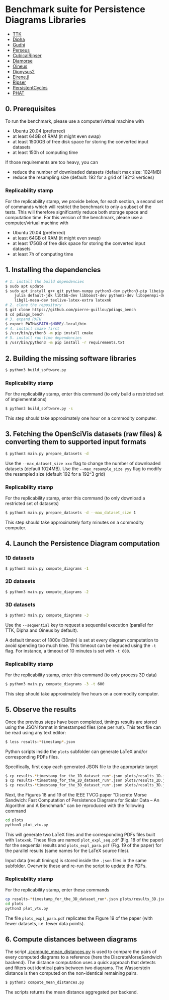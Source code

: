 Benchmark suite for Persistence Diagrams Libraries
==================================================


* [TTK](https://topology-tool-kit.github.io)
* [Dipha](https://github.com/DIPHA/dipha)
* [Gudhi](https://gudhi.inria.fr/)
* [Perseus](https://people.maths.ox.ac.uk/nanda/perseus/index.html)
* [CubicalRipser](https://github.com/CubicalRipser/CubicalRipser_3dim)
* [Diamorse](https://github.com/AppliedMathematicsANU/diamorse)
* [Oineus](https://github.com/grey-narn/oineus)
* [Dionysus2](https://mrzv.org/software/dionysus2)
* [Eirene.jl](https://github.com/Eetion/Eirene.jl)
* [Ripser](https://github.com/Ripser/ripser)
* [PersistentCycles](https://github.com/IuricichF/PersistenceCycles)
* [PHAT](https://bitbucket.org/phat-code/phat)

## 0. Prerequisites

To run the benchmark, please use a computer/virtual machine with
* Ubuntu 20.04 (preferred)
* at least 64GB of RAM (it might even swap)
* at least 1500GB of free disk space for storing the converted input datasets
* at least 150h of computing time

If those requirements are too heavy, you can
* reduce the number of downloaded datasets (default max size: 1024MB)
* reduce the resampling size (default: 192 for a grid of 192^3 vertices)

### Replicability stamp
For the replicability stamp, we provide below, for each section, a second set of commands which will restrict the benchmark to only a subset of the tests. This will therefore significantly reduce both storage space and computation time. For this version of the benchmark, please use a computer/virtual machine with
* Ubuntu 20.04 (preferred)
* at least 64GB of RAM (it might even swap)
* at least 175GB of free disk space for storing the converted input datasets
* at least 7h of computing time

## 1. Installing the dependencies

```sh
# 1. install the build dependencies
$ sudo apt update
$ sudo apt install g++ git python-numpy python3-dev python3-pip libeigen3-dev \
    julia default-jdk libtbb-dev libboost-dev python2-dev libopenmpi-dev \
    libgl1-mesa-dev texlive-latex-extra latexmk
# 2. clone the repository
$ git clone https://github.com/pierre-guillou/pdiags_bench
$ cd pdiags_bench
# 3. expand PATH
$ export PATH=$PATH:$HOME/.local/bin
# 4. install cmake first
$ /usr/bin/python3 -m pip install cmake
# 5. install run-time dependencies
$ /usr/bin/python3 -m pip install -r requirements.txt
```

## 2. Building the missing software libraries

```sh
$ python3 build_software.py
```

### Replicability stamp
For the replicability stamp, enter this command (to only build a restricted set of implementations)

```sh
$ python3 build_software.py -s
```
This step should take approximately one hour on a commodity computer.


## 3. Fetching the OpenSciVis datasets (raw files) & converting them to supported input formats

```sh
$ python3 main.py prepare_datasets -d
```

Use the `--max_dataset_size xxx` flag to change the number of downloaded
datasets (default 1024MB). Use the `--max_resample_size yyy` flag to
modify the resampled size (default 192 for a 192^3 grid)

### Replicability stamp
For the replicability stamp, enter this command (to only download a restricted set of datasets)

```sh
$ python3 main.py prepare_datasets -d --max_dataset_size 1
```
This step should take approximately forty minutes on a commodity computer.

## 4. Launch the Persistence Diagram computation

### 1D datasets
```sh
$ python3 main.py compute_diagrams -1
```

### 2D datasets
```sh
$ python3 main.py compute_diagrams -2
```

### 3D datasets
```sh
$ python3 main.py compute_diagrams -3
```

Use the `--sequential` key to request a sequential execution (parallel
for TTK, Dipha and Oineus by default).

A default timeout of 1800s (30min) is set at every diagram computation
to avoid spending too much time. This timeout can be reduced using the
`-t` flag. For instance, a timeout of 10 minutes is set with `-t 600`.

### Replicability stamp
For the replicability stamp, enter this command (to only process 3D data)
```sh
$ python3 main.py compute_diagrams -3 -t 600
```
This step should take approximately five hours on a commodity computer.

## 5. Observe the results

Once the previous steps have been completed, timings results are stored
using the JSON format in timestamped files (one per run). This text file can be
read using any text editor:

```sh
$ less results-*timestamp*.json
```

Python scripts inside the `plots` subfolder can generate LaTeX and/or
corresponding PDFs files.

Specifically, first copy each generated JSON file to the appropriate target
```sh
$ cp results-*timestamp_for_the_1D_dataset_run*.json plots/results_1D.json
$ cp results-*timestamp_for_the_2D_dataset_run*.json plots/results_2D.json
$ cp results-*timestamp_for_the_3D_dataset_run*.json plots/results_3D.json
```

Next, the Figures 18 and 19 of the IEEE TVCG paper "Discrete Morse
Sandwich: Fast Computation of Persistence Diagrams for Scalar Data –
An Algorithm and A Benchmark" can be reproduced with the following command

```sh
cd plots
python3 plot_vtu.py
```

This will generate two LaTeX files and the corresponding PDFs files
built with `latexmk`. These files are named `plot_expl_seq.pdf` (Fig. 18 of the
paper) for
the sequential results and `plots_expl_para.pdf` (Fig. 19 of the paper) for the parallel
results (same names for the LaTeX source files).

Input data (result timings) is stored inside the `.json` files in the
same subfolder. Overwrite these and re-run the script to update the
PDFs.

### Replicability stamp
For the replicability stamp, enter these commands

```sh
cp results-*timestamp_for_the_3D_dataset_run*.json plots/results_3D.json
cd plots
python3 plot_vtu.py
```
The file `plots_expl_para.pdf` replicates the Figure 19 of the paper (with fewer datasets, i.e. fewer data points).

## 6. Compute distances between diagrams

The script [./compute_mean_distances.py](compute_mean_distances.py) is
used to compare the pairs of every computed diagrams to a reference
(here the DiscreteMorseSandwich backend). The distance computation uses
a quick approach that detects and filters out identical pairs between
two diagrams. The Wasserstein distance is then computed on the
non-identical remaining pairs.

```sh
$ python3 compute_mean_distances.py
```

The scripts returns the mean distance aggregated per backend.
